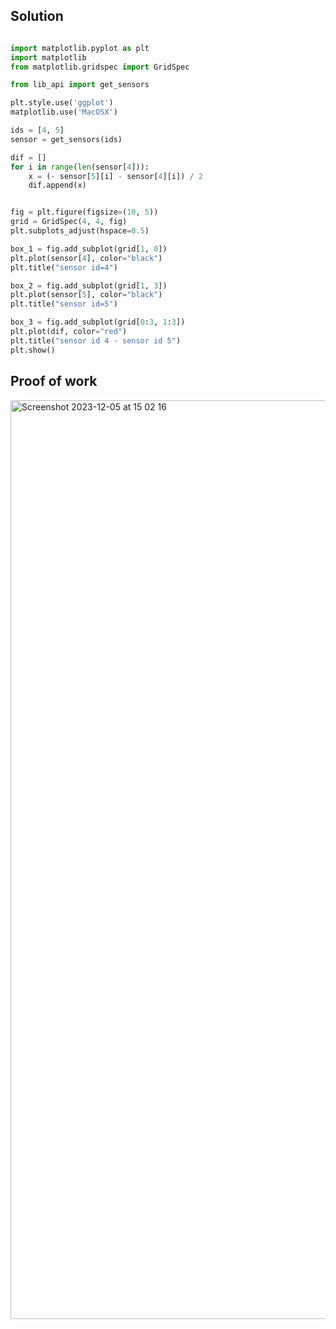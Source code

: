## Solution ##

```.py

import matplotlib.pyplot as plt
import matplotlib
from matplotlib.gridspec import GridSpec

from lib_api import get_sensors

plt.style.use('ggplot')
matplotlib.use('MacOSX')

ids = [4, 5]
sensor = get_sensors(ids)

dif = []
for i in range(len(sensor[4])):
    x = (- sensor[5][i] - sensor[4][i]) / 2
    dif.append(x)


fig = plt.figure(figsize=(10, 5))
grid = GridSpec(4, 4, fig)
plt.subplots_adjust(hspace=0.5)

box_1 = fig.add_subplot(grid[1, 0])
plt.plot(sensor[4], color="black")
plt.title("sensor id=4")

box_2 = fig.add_subplot(grid[1, 3])
plt.plot(sensor[5], color="black")
plt.title("sensor id=5")

box_3 = fig.add_subplot(grid[0:3, 1:3])
plt.plot(dif, color="red")
plt.title("sensor id 4 - sensor id 5")
plt.show()


```

## Proof of work ##

<img width="1470" alt="Screenshot 2023-12-05 at 15 02 16" src="https://github.com/yuxuantaoisak/unit_2/assets/144768397/c588d355-2a8d-4e18-b0f0-26e172b8d1ed">
